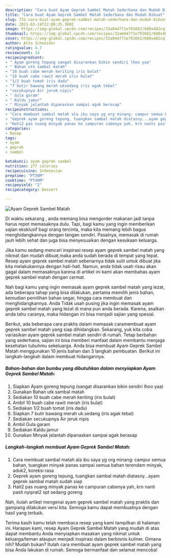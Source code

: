 ```yaml
---
description: "Cara buat Ayam Geprek Sambel Matah Sederhana dan Mudah Dibuat"
title: "Cara buat Ayam Geprek Sambel Matah Sederhana dan Mudah Dibuat"
slug: 731-cara-buat-ayam-geprek-sambel-matah-sederhana-dan-mudah-dibuat
date: 2021-03-24T22:08:35.368Z
image: https://img-global.cpcdn.com/recipes/32a044771e701662/680x482cq70/ayam-geprek-sambel-matah-foto-resep-utama.jpg
thumbnail: https://img-global.cpcdn.com/recipes/32a044771e701662/680x482cq70/ayam-geprek-sambel-matah-foto-resep-utama.jpg
cover: https://img-global.cpcdn.com/recipes/32a044771e701662/680x482cq70/ayam-geprek-sambel-matah-foto-resep-utama.jpg
author: Alta Schneider
ratingvalue: 4.7
reviewcount: 14
recipeingredient:
- " Ayam goreng tepung sangat disarankan bikin sendiri lhoo yaa"
- " Bahan utk sambal matah"
- "10 buah cabe merah keriting iris bulat"
- "10 buah cabe rawit merah iris bulat"
- "1/2 buah tomat iris dadu"
- "7 butir bawang merah uksedang iris agak tebal"
- "secukupnya Air jeruk nipis"
- " Gula garam"
- " Kaldu jamur"
- " Minyak jelantah dipanaskan sampai agak berasap"
recipeinstructions:
- "Cara membuat sambal matah ala ibu saya yg org minang: campur semua bahan, tuangkan minyak panas sampai semua bahan terendam minyak, aduk2, koreksi rasa"
- "Geprek ayam goreng tepung, tuangkan sambal matah diatasny...ayam geprek sambal matah sudah siap"
- "Hati2 pas nuang minyak panas ke campuran cabenya yah, krn nanti pasti nyiprat2 spt sedang goreng"
categories:
- Resep
tags:
- ayam
- geprek
- sambel

katakunci: ayam geprek sambel 
nutrition: 277 calories
recipecuisine: Indonesian
preptime: "PT30M"
cooktime: "PT40M"
recipeyield: "2"
recipecategory: Dessert

---
```



![Ayam Geprek Sambel Matah](https://img-global.cpcdn.com/recipes/32a044771e701662/680x482cq70/ayam-geprek-sambel-matah-foto-resep-utama.jpg)

Di waktu  sekarang , anda memang bisa mengorder makanan jadi tanpa harus repot memasaknya dulu. Tapi, bagi kamu yang ingin memberikan sajian eksklusif bagi orang tercinta, maka kita memang lebih bagus menghidangkannya dengan tangan sendiri. Pasalnya, memasak di rumah jauh lebih sehat dan juga bisa menyesuaikan dengan kesukaan keluarga.

Jika kamu sedang mencari inspirasi resep ayam geprek sambel matah yang nikmat dan mudah dibuat,maka anda sudah berada di tempat yang tepat. Resep ayam geprek sambel matah  sebenarnya tidak sulit untuk dibuat jika kita melakukannya dengan hati-hati. Namun, anda tidak usah risau akan gagal dalam memasaknya 
karena di artikel ini kami akan membahas ayam geprek sambel matah dengan cermat.  



Nah bagi kamu yang ingin memasak ayam geprek sambel matah yang lezat, ada beberapa tahap yang bisa dilakukan, pertama memilih jenis bahan, kemudian pemilihan bahan segar, hingga cara membuat dan menghidangkannya. Anda Tidak usah pusing jika ingin memasak ayam geprek sambel matah yang lezat di mana pun anda berada. Karena, asalkan anda  tahu caranya, maka hidangan ini bisa menjadi sajian yang spesial.

Berikut, ada beberapa cara praktis  dalam memasak caramembuat ayam geprek sambel matah yang siap dihidangkan. Sekarang, yuk kita coba variasikan ayam geprek sambel matah sendiri di rumah. Tetap berbahan yang sederhana, sajian ini bisa memberi manfaat dalam membantu menjaga kesehatan tubuhmu sekeluarga. Anda bisa membuat Ayam Geprek Sambel Matah menggunakan 10 jenis bahan dan 3 langkah pembuatan. Berikut ini langkah-langkah dalam membuat hidangannya.

<!--inarticleads1-->

##### Bahan-bahan dan bumbu yang dibutuhkan dalam menyiapkan Ayam Geprek Sambel Matah:

1. Siapkan  Ayam goreng tepung (sangat disarankan bikin sendiri lhoo yaa)
1. Gunakan  Bahan utk sambal matah
1. Sediakan 10 buah cabe merah keriting (iris bulat)
1. Ambil 10 buah cabe rawit merah (iris bulat)
1. Sediakan 1/2 buah tomat (iris dadu)
1. Siapkan 7 butir bawang merah uk.sedang (iris agak tebal)
1. Sediakan secukupnya Air jeruk nipis
1. Ambil  Gula garam
1. Sediakan  Kaldu jamur
1. Gunakan  Minyak jelantah dipanaskan sampai agak berasap




<!--inarticleads2-->

##### Langkah-langkah membuat Ayam Geprek Sambel Matah:

1. Cara membuat sambal matah ala ibu saya yg org minang: campur semua bahan, tuangkan minyak panas sampai semua bahan terendam minyak, aduk2, koreksi rasa
1. Geprek ayam goreng tepung, tuangkan sambal matah diatasny...ayam geprek sambal matah sudah siap
1. Hati2 pas nuang minyak panas ke campuran cabenya yah, krn nanti pasti nyiprat2 spt sedang goreng




Nah, itulah artikel mengenai  ayam geprek sambel matah  yang praktis dan gampang dilakukan versi kita. Semoga kamu dapat membuatnya dengan hasil yang terbaik. 

Terima kasih kamu telah membaca resep yang kami tampilkan di halaman ini. Harapan kami, resep  Ayam Geprek Sambel Matah yang mudah di atas dapat membantu Anda menyiapkan masakan yang nikmat untuk keluarga/teman ataupun menjadi inspirasi dalam berbisnis kuliner. Gimana nih? Mudah bukan? Itulah cara membuat ayam geprek sambel matah yang bisa Anda lakukan di rumah. Semoga bermanfaat dan selamat mencoba!

